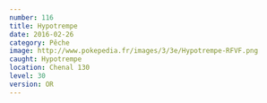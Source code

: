```yaml
---
number: 116
title: Hypotrempe
date: 2016-02-26
category: Pêche
image: http://www.pokepedia.fr/images/3/3e/Hypotrempe-RFVF.png
caught: Hypotrempe
location: Chenal 130
level: 30
version: OR
---
```

